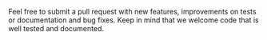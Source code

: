 Feel free to submit a pull request with new features, improvements on tests or documentation and bug fixes.
Keep in mind that we welcome code that is well tested and documented.
